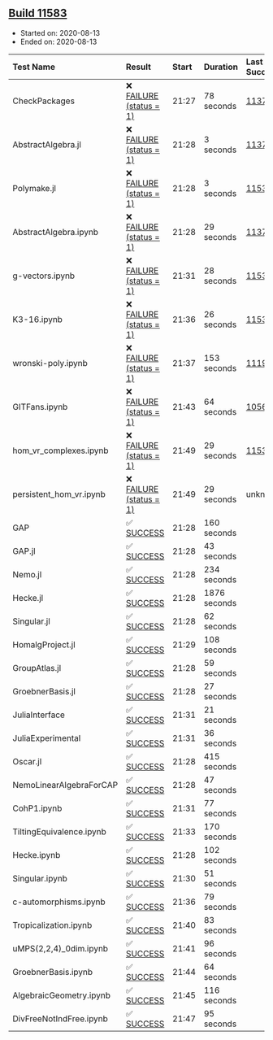 ## [Build 11583](https://oscarci.mathematik.uni-kl.de/job/oscar/11583/)

* Started on: 2020-08-13
* Ended on: 2020-08-13

| Test Name    | Result | Start | Duration | Last Success | First Failure |
|:-------------|:-------|:------|:---------|:-------------|:--------------|
| CheckPackages | ❌ [FAILURE (status = 1)](https://oscarci.mathematik.uni-kl.de/job/oscar/11583/artifact/logs/build-11583/CheckPackages.log) | 21:27 | 78 seconds | [11376](https://oscarci.mathematik.uni-kl.de/job/oscar/11376/) | [11377](https://oscarci.mathematik.uni-kl.de/job/oscar/11377/) |
| AbstractAlgebra.jl | ❌ [FAILURE (status = 1)](https://oscarci.mathematik.uni-kl.de/job/oscar/11583/artifact/logs/build-11583/AbstractAlgebra.jl.log) | 21:28 | 3 seconds | [11376](https://oscarci.mathematik.uni-kl.de/job/oscar/11376/) | [11377](https://oscarci.mathematik.uni-kl.de/job/oscar/11377/) |
| Polymake.jl | ❌ [FAILURE (status = 1)](https://oscarci.mathematik.uni-kl.de/job/oscar/11583/artifact/logs/build-11583/Polymake.jl.log) | 21:28 | 3 seconds | [11532](https://oscarci.mathematik.uni-kl.de/job/oscar/11532/) | [11533](https://oscarci.mathematik.uni-kl.de/job/oscar/11533/) |
| AbstractAlgebra.ipynb | ❌ [FAILURE (status = 1)](https://oscarci.mathematik.uni-kl.de/job/oscar/11583/artifact/logs/build-11583/AbstractAlgebra.ipynb.log) | 21:28 | 29 seconds | [11376](https://oscarci.mathematik.uni-kl.de/job/oscar/11376/) | [11377](https://oscarci.mathematik.uni-kl.de/job/oscar/11377/) |
| g-vectors.ipynb | ❌ [FAILURE (status = 1)](https://oscarci.mathematik.uni-kl.de/job/oscar/11583/artifact/logs/build-11583/g-vectors.ipynb.log) | 21:31 | 28 seconds | [11532](https://oscarci.mathematik.uni-kl.de/job/oscar/11532/) | [11533](https://oscarci.mathematik.uni-kl.de/job/oscar/11533/) |
| K3-16.ipynb | ❌ [FAILURE (status = 1)](https://oscarci.mathematik.uni-kl.de/job/oscar/11583/artifact/logs/build-11583/K3-16.ipynb.log) | 21:36 | 26 seconds | [11532](https://oscarci.mathematik.uni-kl.de/job/oscar/11532/) | [11533](https://oscarci.mathematik.uni-kl.de/job/oscar/11533/) |
| wronski-poly.ipynb | ❌ [FAILURE (status = 1)](https://oscarci.mathematik.uni-kl.de/job/oscar/11583/artifact/logs/build-11583/wronski-poly.ipynb.log) | 21:37 | 153 seconds | [11192](https://oscarci.mathematik.uni-kl.de/job/oscar/11192/) | [11193](https://oscarci.mathematik.uni-kl.de/job/oscar/11193/) |
| GITFans.ipynb | ❌ [FAILURE (status = 1)](https://oscarci.mathematik.uni-kl.de/job/oscar/11583/artifact/logs/build-11583/GITFans.ipynb.log) | 21:43 | 64 seconds | [10566](https://oscarci.mathematik.uni-kl.de/job/oscar/10566/) | [10567](https://oscarci.mathematik.uni-kl.de/job/oscar/10567/) |
| hom_vr_complexes.ipynb | ❌ [FAILURE (status = 1)](https://oscarci.mathematik.uni-kl.de/job/oscar/11583/artifact/logs/build-11583/hom_vr_complexes.ipynb.log) | 21:49 | 29 seconds | [11532](https://oscarci.mathematik.uni-kl.de/job/oscar/11532/) | [11533](https://oscarci.mathematik.uni-kl.de/job/oscar/11533/) |
| persistent_hom_vr.ipynb | ❌ [FAILURE (status = 1)](https://oscarci.mathematik.uni-kl.de/job/oscar/11583/artifact/logs/build-11583/persistent_hom_vr.ipynb.log) | 21:49 | 29 seconds | unknown | unknown |
| GAP | ✅ [SUCCESS](https://oscarci.mathematik.uni-kl.de/job/oscar/11583/artifact/logs/build-11583/GAP.log) | 21:28 | 160 seconds |  |  |
| GAP.jl | ✅ [SUCCESS](https://oscarci.mathematik.uni-kl.de/job/oscar/11583/artifact/logs/build-11583/GAP.jl.log) | 21:28 | 43 seconds |  |  |
| Nemo.jl | ✅ [SUCCESS](https://oscarci.mathematik.uni-kl.de/job/oscar/11583/artifact/logs/build-11583/Nemo.jl.log) | 21:28 | 234 seconds |  |  |
| Hecke.jl | ✅ [SUCCESS](https://oscarci.mathematik.uni-kl.de/job/oscar/11583/artifact/logs/build-11583/Hecke.jl.log) | 21:28 | 1876 seconds |  |  |
| Singular.jl | ✅ [SUCCESS](https://oscarci.mathematik.uni-kl.de/job/oscar/11583/artifact/logs/build-11583/Singular.jl.log) | 21:28 | 62 seconds |  |  |
| HomalgProject.jl | ✅ [SUCCESS](https://oscarci.mathematik.uni-kl.de/job/oscar/11583/artifact/logs/build-11583/HomalgProject.jl.log) | 21:29 | 108 seconds |  |  |
| GroupAtlas.jl | ✅ [SUCCESS](https://oscarci.mathematik.uni-kl.de/job/oscar/11583/artifact/logs/build-11583/GroupAtlas.jl.log) | 21:28 | 59 seconds |  |  |
| GroebnerBasis.jl | ✅ [SUCCESS](https://oscarci.mathematik.uni-kl.de/job/oscar/11583/artifact/logs/build-11583/GroebnerBasis.jl.log) | 21:28 | 27 seconds |  |  |
| JuliaInterface | ✅ [SUCCESS](https://oscarci.mathematik.uni-kl.de/job/oscar/11583/artifact/logs/build-11583/JuliaInterface.log) | 21:31 | 21 seconds |  |  |
| JuliaExperimental | ✅ [SUCCESS](https://oscarci.mathematik.uni-kl.de/job/oscar/11583/artifact/logs/build-11583/JuliaExperimental.log) | 21:31 | 36 seconds |  |  |
| Oscar.jl | ✅ [SUCCESS](https://oscarci.mathematik.uni-kl.de/job/oscar/11583/artifact/logs/build-11583/Oscar.jl.log) | 21:28 | 415 seconds |  |  |
| NemoLinearAlgebraForCAP | ✅ [SUCCESS](https://oscarci.mathematik.uni-kl.de/job/oscar/11583/artifact/logs/build-11583/NemoLinearAlgebraForCAP.log) | 21:28 | 47 seconds |  |  |
| CohP1.ipynb | ✅ [SUCCESS](https://oscarci.mathematik.uni-kl.de/job/oscar/11583/artifact/logs/build-11583/CohP1.ipynb.log) | 21:31 | 77 seconds |  |  |
| TiltingEquivalence.ipynb | ✅ [SUCCESS](https://oscarci.mathematik.uni-kl.de/job/oscar/11583/artifact/logs/build-11583/TiltingEquivalence.ipynb.log) | 21:33 | 170 seconds |  |  |
| Hecke.ipynb | ✅ [SUCCESS](https://oscarci.mathematik.uni-kl.de/job/oscar/11583/artifact/logs/build-11583/Hecke.ipynb.log) | 21:28 | 102 seconds |  |  |
| Singular.ipynb | ✅ [SUCCESS](https://oscarci.mathematik.uni-kl.de/job/oscar/11583/artifact/logs/build-11583/Singular.ipynb.log) | 21:30 | 51 seconds |  |  |
| c-automorphisms.ipynb | ✅ [SUCCESS](https://oscarci.mathematik.uni-kl.de/job/oscar/11583/artifact/logs/build-11583/c-automorphisms.ipynb.log) | 21:36 | 79 seconds |  |  |
| Tropicalization.ipynb | ✅ [SUCCESS](https://oscarci.mathematik.uni-kl.de/job/oscar/11583/artifact/logs/build-11583/Tropicalization.ipynb.log) | 21:40 | 83 seconds |  |  |
| uMPS(2,2,4)_0dim.ipynb | ✅ [SUCCESS](https://oscarci.mathematik.uni-kl.de/job/oscar/11583/artifact/logs/build-11583/uMPS-2-2-4-_0dim.ipynb.log) | 21:41 | 96 seconds |  |  |
| GroebnerBasis.ipynb | ✅ [SUCCESS](https://oscarci.mathematik.uni-kl.de/job/oscar/11583/artifact/logs/build-11583/GroebnerBasis.ipynb.log) | 21:44 | 64 seconds |  |  |
| AlgebraicGeometry.ipynb | ✅ [SUCCESS](https://oscarci.mathematik.uni-kl.de/job/oscar/11583/artifact/logs/build-11583/AlgebraicGeometry.ipynb.log) | 21:45 | 116 seconds |  |  |
| DivFreeNotIndFree.ipynb | ✅ [SUCCESS](https://oscarci.mathematik.uni-kl.de/job/oscar/11583/artifact/logs/build-11583/DivFreeNotIndFree.ipynb.log) | 21:47 | 95 seconds |  |  |
